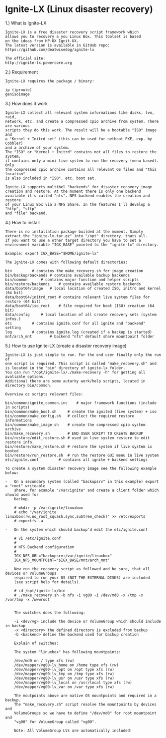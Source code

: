 Ignite-LX (Linux disaster recovery)
===================================

1.) What is Ignite-LX

	Ignite-LX is a free disaster recovery script framework which
	allows you to recovery a you Linux Box. This toolset is based
	on the ideas from HP-UX Ignit-UX.
	The latest version is available in GitHub repo:
	https://github.com/deatwisedog/ignite-lx
	
	The official site:
	http://ignite-lx.powercore.org


2.) Requirement

	Ignite-LX requires the package / binary:

	ip (iproute)
	genisoimage



3.) How does it work

	Ignite-LX collect all relevant system informations like disks, lvm, raid, 
	network, etc. and create a compressed cpio archive from system. There are various 
	scripts they do this work. The result will be a bootable "ISO" image and
	a "Kernel + Initrd set" (this can be used for netboot PXE, exp. by Cobbler)
	and a archive of your system.
	The "ISO" or "Kernel + Initrd" contains not all files to restore the system,
	it contains only a mini live system to run the recovery (menu based). Only
	the compressed cpio archive contains all relevant OS files and "this location"
	is also included in "ISO", etc. boot set.

	Ignite-LX supports multibel "backends" for disaster recovery image
	creation and restore. At the moment there is only one backend
	available it's called "nfs". NFS backend enables the creation and restore
	of your Linux Box via a NFS Share. In the features I'll develop a "http", "sftp"
	and "file" backend.



4.) How to install

	There is no installation package builded at the moment. Simply 
	extract the "ignite-lx.tar.gz" into "/opt" directory, thats all.
	If you want to use a other target directory you have to set a
	environment variable "IGX_BASE" pointed to the "ignite-lx" directory.
	
	Example: export IGX_BASE="$HOME/ignite-lx"

	The Ignite-LX comes with following default directories:

	bin			# contains the make_recovery.sh for image creation
	bin/backup/backends	# contains available backup backends
	bin/common		# contains major function and helper scripts
	bin/restore/backends	# contains available restore backends
	data/boot64/image	# local location of created ISO, initrd and kernel (64 bit)
	data/boot64/initrd_root	# contains relevant live system files for restore (64 bit)
	data/boot64/iso_root	# file required for boot (ISO) creation (64 bit)
	data/config		# local location of all create recovery sets (system infos.)
	etc			# contains ignite.conf for all ignite and "backend" setting
	log			# contains ignite.log (created if a backup is started)
	mnt/arch_mnt		# backend "nfs" default share mountpoint folder



5.) How to use Ignite-LX (create a disaster recovery image)

	Ignite-LX is just simple to run. For the end user finally only the run of
	one script is required. This script is called "make_recovery.sh" and
	is located in the "bin" directory of ignite-lx folder.
	You can run "/opt/ignite-lx/./make-recovery -h" for getting all avaliable options.
	Additional there are some autarky work/help scripts, located in directory bin/common.

	Overview os scripts relevant files:

	bin/common/ignite_common.inc	# major framework functions (include in scripts)
	bin/common/make_boot.sh		# create the ignited (live system) + iso
	bin/common/make_config.sh	# collect the required restore informations
	bin/common/make_image.sh	# create the compressed cpio system archive
	bin/make_recovery.sh		# END USER SCRIPT TO CREATE BACKUP
	bin/restore/edit_restore.sh	# used in live system restore to edit restore info.
	bin/restore/make_restore.sh	# restore the system if live system is booted
	bin/restore/run_restore.sh	# run the restore GUI menu in live system
	etc/ignite.conf			# contains all ignite + backend settings

	To create a system disaster recovery image see the following example below:

	-	On a secondary system (called "backupsrv" in this example) export a "root" writeable
		share, for example "/var/ignite" and create a client folder which should used for
		backup.

		# mkdir -p /var/ignite/linuxbox
		# echo "/var/ignite linuxbox(rw,no_root_squash,sync,subtree_check)" >> /etc/exports
		# exportfs -a

	- 	On the system which should backup'd edit the etc/ignite.conf

		# vi /etc/ignite.conf
		#
		# NFS Backend configuration
		#
		IGX_NFS_URL="backupsrv:/var/ignite/linuxbox"
		IGX_NFS_MOUNTPOINT="$IGX_BASE/mnt/arch_mnt"

	-	Now run the recovery script as followed and be sure, that all devices or VolumeGroups
		required to run your OS (NOT THE EXTERNAL DISKS) are included 
		(see script help for details).

		# cd /opt/ignite-lx/bin
		# ./make_recovery.sh -b nfs -i vg00 -i /dev/md0 -x /tmp -x /var/tmp -x /wwwroot


		The switches does the following:

		-i <dev/vg> include the device or VolumeGroup which should include in backup
		-x <directory> the defined directory is excluded from backup
		-b <backend> define the backend used for backup creation

		Explain of switches:

		The system "linuxbox" has following mountpoints:

		/dev/md0 on / type xfs (rw)
		/dev/mapper/vg00-lv_home on /home type xfs (rw)
		/dev/mapper/vg00-lv_opt on /opt type xfs (rw)
		/dev/mapper/vg00-lv_tmp on /tmp type xfs (rw)
		/dev/mapper/vg00-lv_usr on /usr type xfs (rw)
		/dev/mapper/vg00-lv_local on /usr/local type xfs (rw)
		/dev/mapper/vg00-lv_var on /var type xfs (rw)

		The moutpoints above are native OS mountpoints and required in a backup.
		The "make_recovery.sh" script resolve the mountpoints by devices and
		VolumeGroups so we have to define "/dev/md0" for root mountpoint and
		"vg00" for VolumeGroup called "vg00". 

		Note: All VolumeGroup LVs are automatically included!
		

